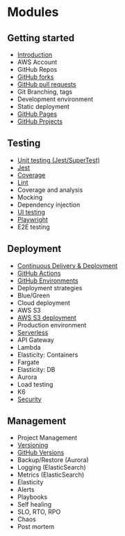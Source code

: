 # Modules

## Getting started

- [Introduction](introduction/introduction.md)
- AWS Account
- GitHub Repos
- [GitHub forks](gitHubForks/gitHubForks.md)
- [GitHub pull requests](gitHubPullRequests/gitHubPullRequests.md)
- Git Branching, tags
- Development environment
- Static deployment
- [GitHub Pages](gitHubPages/gitHubPages.md)
- [GitHub Projects](gitHubProjects/gitHubProjects.md)

## Testing

- [Unit testing (Jest/SuperTest)](unitTesting/unitTesting.md)
- [Jest](jest/jest.md)
- [Coverage](coverage/coverage.md)
- [Lint](lint/lint.md)
- Coverage and analysis
- Mocking
- Dependency injection
- [UI testing](uiTesting/uiTesting.md)
- [Playwright](playwright/playwright.md)
- E2E testing

## Deployment

- [Continuous Delivery & Deployment](continuousDeliveryDeployment/continuousDeliveryDeployment.md)
- [GitHub Actions](gitHubActions/gitHubActions.md)
- [GitHub Environments](gitHubEnvironments/gitHubEnvironments.md)
- Deployment strategies
- Blue/Green
- Cloud deployment
- AWS S3
- [AWS S3 deployment](awsS3Deployment/awsS3Deployment.md)
- Production environment
- [Serverless](serverless/serverless.md)
- API Gateway
- Lambda
- Elasticity: Containers
- Fargate
- Elasticity: DB
- Aurora
- Load testing
- K6
- [Security](security/security.md)

## Management

- Project Management
- [Versioning](versioning/versioning.md)
- [GitHub Versions](gitHubVersions/gitHubVersions.md)
- Backup/Restore (Aurora)
- Logging (ElasticSearch)
- Metrics (ElasticSearch)
- Elasticity
- Alerts
- Playbooks
- Self healing
- SLO, RTO, RPO
- Chaos
- Post mortem
